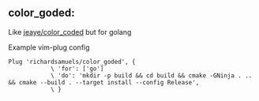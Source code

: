 color_goded: 
---

Like [jeaye/color_coded](https://github.com/jeaye/color_coded) but for golang

Example vim-plug config
```
Plug 'richardsamuels/color_goded', {
            \ 'for': ['go']
            \ 'do': 'mkdir -p build && cd build && cmake -GNinja . .. && cmake --build . --target install --config Release',
            \ }
```
